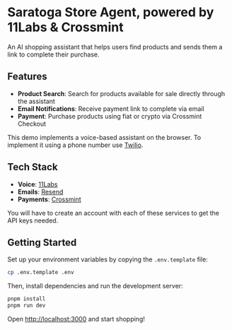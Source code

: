# Saratoga Store Agent, powered by 11Labs & Crossmint

An AI shopping assistant that helps users find products and sends them a link to complete their purchase. 

## Features

- **Product Search**: Search for products available for sale directly through the assistant
- **Email Notifications**: Receive payment link to complete via email
- **Payment**: Purchase products using fiat or crypto via Crossmint Checkout

This demo implements a voice-based assistant on the browser. To implement it using a phone number use [Twilio](https://elevenlabs.io/docs/conversational-ai/guides/twilio/custom-server).

## Tech Stack

- **Voice**: [11Labs](https://elevenlabs.io/docs/overview)
- **Emails**: [Resend](https://resend.com/docs/introduction)
- **Payments**: [Crossmint](https://docs.crossmint.com/payments/headless/guides/physical-good-purchases)

You will have to create an account with each of these services to get the API keys needed.

## Getting Started

Set up your environment variables by copying the `.env.template` file:

```bash
cp .env.template .env
```

Then, install dependencies and run the development server:

```bash
pnpm install
pnpm run dev
```

Open [http://localhost:3000](http://localhost:3000) and start shopping!